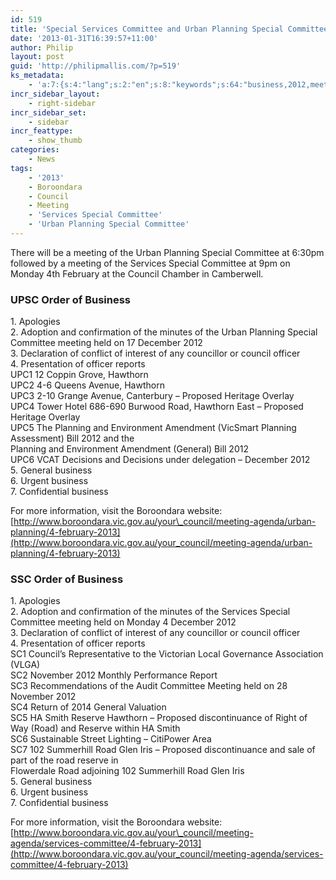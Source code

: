 ```yaml
---
id: 519
title: 'Special Services Committee and Urban Planning Special Committee meetings 4th February 2013'
date: '2013-01-31T16:39:57+11:00'
author: Philip
layout: post
guid: 'http://philipmallis.com/?p=519'
ks_metadata:
    - 'a:7:{s:4:"lang";s:2:"en";s:8:"keywords";s:64:"business,2012,meeting,committee,planning,road,boroondara,general";s:19:"keywords_autoupdate";i:1;s:11:"description";s:156:"Business 1. Apologies 2. Adoption and confirmation of the minutes of the Urban Planning Special Committee meeting held on 17 December 2012 3. Declaration of";s:22:"description_autoupdate";i:1;s:5:"title";s:0:"";s:6:"robots";s:12:"index,follow";}'
incr_sidebar_layout:
    - right-sidebar
incr_sidebar_set:
    - sidebar
incr_feattype:
    - show_thumb
categories:
    - News
tags:
    - '2013'
    - Boroondara
    - Council
    - Meeting
    - 'Services Special Committee'
    - 'Urban Planning Special Committee'
---
```


There will be a meeting of the Urban Planning Special Committee at 6:30pm followed by a meeting of the Services Special Committee at 9pm on Monday 4th February at the Council Chamber in Camberwell.

### UPSC Order of Business

1\. Apologies  
2\. Adoption and confirmation of the minutes of the Urban Planning Special Committee meeting held on 17 December 2012  
3\. Declaration of conflict of interest of any councillor or council officer  
4\. Presentation of officer reports  
UPC1 12 Coppin Grove, Hawthorn  
UPC2 4-6 Queens Avenue, Hawthorn  
UPC3 2-10 Grange Avenue, Canterbury – Proposed Heritage Overlay  
UPC4 Tower Hotel 686-690 Burwood Road, Hawthorn East – Proposed Heritage Overlay  
UPC5 The Planning and Environment Amendment (VicSmart Planning Assessment) Bill 2012 and the  
Planning and Environment Amendment (General) Bill 2012  
UPC6 VCAT Decisions and Decisions under delegation – December 2012  
5\. General business  
6\. Urgent business  
7\. Confidential business

For more information, visit the Boroondara website: [http://www.boroondara.vic.gov.au/your\_council/meeting-agenda/urban-planning/4-february-2013](http://www.boroondara.vic.gov.au/your_council/meeting-agenda/urban-planning/4-february-2013)

### SSC Order of Business

1\. Apologies  
2\. Adoption and confirmation of the minutes of the Services Special Committee meeting held on Monday 4 December 2012  
3\. Declaration of conflict of interest of any councillor or council officer  
4\. Presentation of officer reports  
SC1 Council’s Representative to the Victorian Local Governance Association (VLGA)  
SC2 November 2012 Monthly Performance Report  
SC3 Recommendations of the Audit Committee Meeting held on 28 November 2012  
SC4 Return of 2014 General Valuation  
SC5 HA Smith Reserve Hawthorn – Proposed discontinuance of Right of Way (Road) and Reserve within HA Smith  
SC6 Sustainable Street Lighting – CitiPower Area  
SC7 102 Summerhill Road Glen Iris – Proposed discontinuance and sale of part of the road reserve in  
Flowerdale Road adjoining 102 Summerhill Road Glen Iris  
5\. General business  
6\. Urgent business  
7\. Confidential business

For more information, visit the Boroondara website: [http://www.boroondara.vic.gov.au/your\_council/meeting-agenda/services-committee/4-february-2013](http://www.boroondara.vic.gov.au/your_council/meeting-agenda/services-committee/4-february-2013)